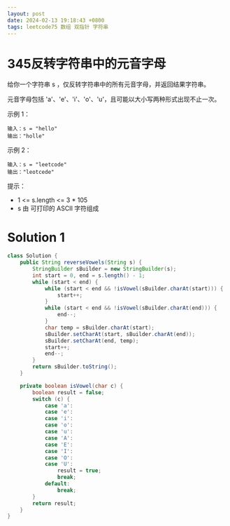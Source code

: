 ```yaml
---
layout: post
date: 2024-02-13 19:18:43 +0800
tags: leetcode75 数组 双指针 字符串
---
```


# 345反转字符串中的元音字母

给你一个字符串 s ，仅反转字符串中的所有元音字母，并返回结果字符串。

元音字母包括 'a'、'e'、'i'、'o'、'u'，且可能以大小写两种形式出现不止一次。

示例 1：
```
输入：s = "hello"
输出："holle"
```
示例 2：
```
输入：s = "leetcode"
输出："leotcede"
```

提示：
+ 1 <= s.length <= 3 * 105
+ s 由 可打印的 ASCII 字符组成

# Solution 1

```java
class Solution {
    public String reverseVowels(String s) {
        StringBuilder sBuilder = new StringBuilder(s);
        int start = 0, end = s.length() - 1;
        while (start < end) {
            while (start < end && !isVowel(sBuilder.charAt(start))) {
                start++;
            }
            while (start < end && !isVowel(sBuilder.charAt(end))) {
                end--;
            }
            char temp = sBuilder.charAt(start);
            sBuilder.setCharAt(start, sBuilder.charAt(end));
            sBuilder.setCharAt(end, temp);
            start++;
            end--;
        }
        return sBuilder.toString();
    }

    private boolean isVowel(char c) {
        boolean result = false;
        switch (c) {
            case 'a':
            case 'e':
            case 'i':
            case 'o':
            case 'u':
            case 'A':
            case 'E':
            case 'I':
            case 'O':
            case 'U':
                result = true;
                break;
            default:
                break;
        }
        return result;
    }
}
```
